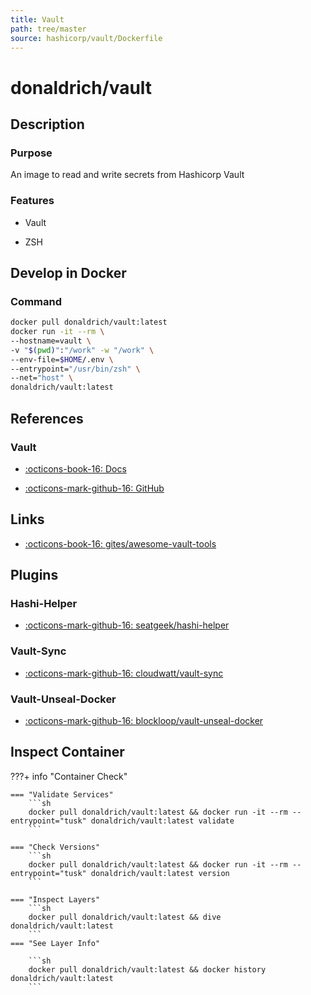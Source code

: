 ```yaml
---
title: Vault
path: tree/master
source: hashicorp/vault/Dockerfile
---
```



# donaldrich/vault

## Description

### Purpose

An image to read and write secrets from Hashicorp Vault

### Features

* Vault

* ZSH

## Develop in Docker

### Command

```sh
docker pull donaldrich/vault:latest
docker run -it --rm \
--hostname=vault \
-v "$(pwd)":"/work" -w "/work" \
--env-file=$HOME/.env \
--entrypoint="/usr/bin/zsh" \
--net="host" \
donaldrich/vault:latest
```

## References

### Vault

* [:octicons-book-16: Docs](https://www.vaultproject.io)

* [:octicons-mark-github-16: GitHub](https://github.com/hashicorp/vault)
## Links

* [:octicons-book-16: gites/awesome-vault-tools](https://github.com/gites/awesome-vault-tools)

## Plugins

### Hashi-Helper

* [:octicons-mark-github-16: seatgeek/hashi-helper](https://github.com/seatgeek/hashi-helper)

### Vault-Sync

* [:octicons-mark-github-16: cloudwatt/vault-sync](https://github.com/cloudwatt/vault-sync)

### Vault-Unseal-Docker

* [:octicons-mark-github-16: blockloop/vault-unseal-docker](https://github.com/blockloop/vault-unseal-docker)

## Inspect Container

???+ info "Container Check"

    === "Validate Services"
        ```sh
        docker pull donaldrich/vault:latest && docker run -it --rm --entrypoint="tusk" donaldrich/vault:latest validate
        ```

    === "Check Versions"
        ```sh
        docker pull donaldrich/vault:latest && docker run -it --rm --entrypoint="tusk" donaldrich/vault:latest version
        ```

    === "Inspect Layers"
        ```sh
        docker pull donaldrich/vault:latest && dive donaldrich/vault:latest
        ```
    === "See Layer Info"

        ```sh
        docker pull donaldrich/vault:latest && docker history donaldrich/vault:latest
        ```
